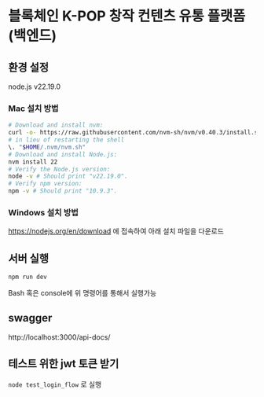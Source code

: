 # 블록체인 K-POP 창작 컨텐츠 유통 플랫폼 (백엔드)

## 환경 설정

node.js v22.19.0

### Mac 설치 방법
```Bash
# Download and install nvm:
curl -o- https://raw.githubusercontent.com/nvm-sh/nvm/v0.40.3/install.sh | bash
# in lieu of restarting the shell
\. "$HOME/.nvm/nvm.sh"
# Download and install Node.js:
nvm install 22
# Verify the Node.js version:
node -v # Should print "v22.19.0".
# Verify npm version:
npm -v # Should print "10.9.3".
```

### Windows 설치 방법
https://nodejs.org/en/download 에 접속하여 아래 설치 파일을 다운로드

## 서버 실행
```Bash
npm run dev
```
Bash 혹은 console에 위 명령어를 통해서 실행가능

## swagger
http://localhost:3000/api-docs/

## 테스트 위한 jwt 토큰 받기
`node test_login_flow` 로 실행
